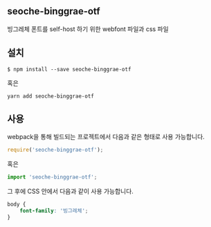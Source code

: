 
seoche-binggrae-otf
---------------------

빙그레체 폰트를 self-host 하기 위한 webfont 파일과 css 파일

설치
----

```
$ npm install --save seoche-binggrae-otf
```

혹은

```
yarn add seoche-binggrae-otf
```

사용
----

webpack을 통해 빌드되는 프로젝트에서 다음과 같은 형태로 사용 가능합니다.

```js
require('seoche-binggrae-otf');
```

혹은

```js
import 'seoche-binggrae-otf';
```

그 후에 CSS 안에서 다음과 같이 사용 가능합니다.

```css
body {
    font-family: '빙그레체';
}
```
